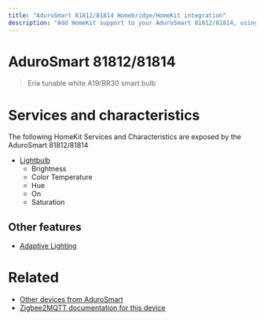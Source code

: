 ```yaml
---
title: "AduroSmart 81812/81814 Homebridge/HomeKit integration"
description: "Add HomeKit support to your AduroSmart 81812/81814, using Homebridge, Zigbee2MQTT and homebridge-z2m."
---
```

<!---
This file has been GENERATED using src/docgen/docgen.ts
DO NOT EDIT THIS FILE MANUALLY!
-->
# AduroSmart 81812/81814
> Eria tunable white A19/BR30 smart bulb


# Services and characteristics
The following HomeKit Services and Characteristics are exposed by
the AduroSmart 81812/81814

* [Lightbulb](../../light.md)
  * Brightness
  * Color Temperature
  * Hue
  * On
  * Saturation

## Other features
* [Adaptive Lighting](../../light.md)

# Related
* [Other devices from AduroSmart](../index.md#adurosmart)
* [Zigbee2MQTT documentation for this device](https://www.zigbee2mqtt.io/devices/81812_81814.html)